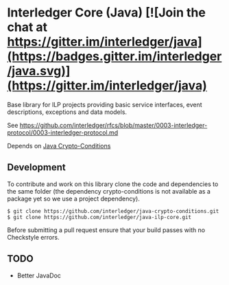 # Interledger Core (Java) [![Join the chat at https://gitter.im/interledger/java](https://badges.gitter.im/interledger/java.svg)](https://gitter.im/interledger/java)

Base library for ILP projects providing basic service interfaces, event descriptions, exceptions and data models.

See https://github.com/interledger/rfcs/blob/master/0003-interledger-protocol/0003-interledger-protocol.md

Depends on [Java Crypto-Conditions](https://github.com/interledger/java-crypto-conditions)

## Development

To contribute and work on this library clone the code and dependencies to the same folder (the dependency crypto-conditions is not available as a package yet so we use a project dependency).

```
$ git clone https://github.com/interledger/java-crypto-conditions.git
$ git clone https://github.com/interledger/java-ilp-core.git
```

Before submitting a pull request ensure that your build passes with no Checkstyle errors.

## TODO

  - Better JavaDoc